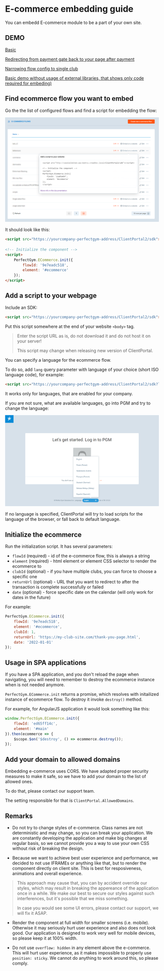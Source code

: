 # E-commerce embedding guide

You can embedd E-commerce module to be a part of your own site.

## DEMO

[Basic](https://perfectgym.github.io/ClientPortal.ECommerce/)

[Redirecting from payment gate back to your page after payment](https://perfectgym.github.io/ClientPortal.ECommerce/returnUrl)

[Narrowing flow config to single club](https://perfectgym.github.io/ClientPortal.ECommerce/singleClub)

[Basic demo without usage of external libraries, that shows only code required for embeding)](https://perfectgym.github.io/ClientPortal.ECommerce/plain)

## Find ecommerce flow you want to embed

Go the the list of configured flows and find a script for embedding the flow:

![ECommerce Flow List](./public/img/ECommerceFlowList.png)

It should look like this:

```html
<script src="https://yourcompany-perfectgym-address/ClientPortal2/sdk"></script>

<!-- Initialize the component -->
<script>
    PerfectGym.ECommerce.init({
        flowId: '9e7eadc518',
        element: '#ecommerce'
    });
</script>
```

## Add a script to your webpage

Include an SDK:

```html
<script src="https://yourcompany-perfectgym-address/ClientPortal2/sdk"></script>
```

Put this script somewhere at the end of your website `<body>` tag.

> Enter the script URL as is, do not download it and do not host it on your server!
> 
> This script may change when releasing new version of ClientPortal.

You can specify a language for the ecommerce flow.

To do so, add `lang` query parameter with language of your choice (short ISO language code), for example:

```html
<script src="https://yourcompany-perfectgym-address/ClientPortal2/sdk?lang=pl"></script>
```

It works only for languages, that are enabled for your company.

If you are not sure, what are available languages, go into PGM and try to change the language:

![Language list](./public/img/LanguageList.png)

If no language is specified, ClientPortal will try to load scripts for the language of the browser,
or fall back to default language.

## Initialize the ecommerce

Run the initialization script. It has several parameters:

-   `flowId` (required) - id of the e-commerce flow, this is always a string
-   `element` (required) - html element or element CSS selector to render the ecommerce to
-   `clubId` (optional) - if you have multiple clubs, you can force to choose a specific one
-   `returnUrl` (optional) - URL that you want to redirect to after the transaction is complete successfully or failed
-   `date` (optional) - force specific date on the calendar (will only work for dates in the future)

For example:

```javascript
PerfectGym.ECommerce.init({
    flowId: '9e7eadc518',
    element: '#ecommerce',
    clubId: 1,
    returnUrl: 'https://my-club-site.com/thank-you-page.html',
    date: '2022-01-01'
});
```

## Usage in SPA applications

If you have a SPA application, and you don't reload the page when navigating, you will need to remember to destroy the ecommerce instance when is not needed anymore.

`PerfectGym.ECommerce.init` returns a promise, which resolves with initailized instance of ecommerce flow. To destroy it invoke `destroy()` method.

For example, for AngularJS application it would look something like this:

```js
window.PerfectGym.ECommerce.init({
    flowId: 'ed65ff14c',
    element: '#main'
}).then(ecommerce => {
    $scope.$on('$destroy', () => ecommerce.destroy());
});
```

## Add your domain to allowed domains

Embedding e-commerce uses CORS.
We have adapted proper security measures to make it safe, so we have to add your domain to the list of allowed ones.

To do that, please contact our support team.

The setting responsible for that is `ClientPortal.AllowedDomains`.

## Remarks

-   Do not try to change styles of e-commerce. Class names are not deterministic and may change, so you can break your application.
    We are constantly developing the application and make big changes at regular basis, so we cannot provide you a way to use your own CSS without risk of breaking the design.

-   Because we want to achieve best user experience and performance, we decided to not use IFRAMEs or anything like that, but to render the component directly on client site.
    This is best for resposiveness, animations and overall experience.

> This approach may cause that, you can by accident override our styles, which may result in breaking the appereance of the application once in a while.
> We make our best to secure our styles against such interferences, but it's possible that we miss something.
>
> In case you would see some UI errors, please contact our support, we will fix it ASAP.

-   Render the component at full width for smaller screens (i.e. mobile).
    Otherwise it may seriously hurt user experience and also does not look good.
    Our application is designed to work very well for mobile devices, so please keep it at 100% width.

-   Do not use `overflow: hidden` in any element above the e-commerce.
    This will hurt user experience, as it makes impossible to properly use `position: sticky`.
    We cannot do anything to work around this, so please comply.
